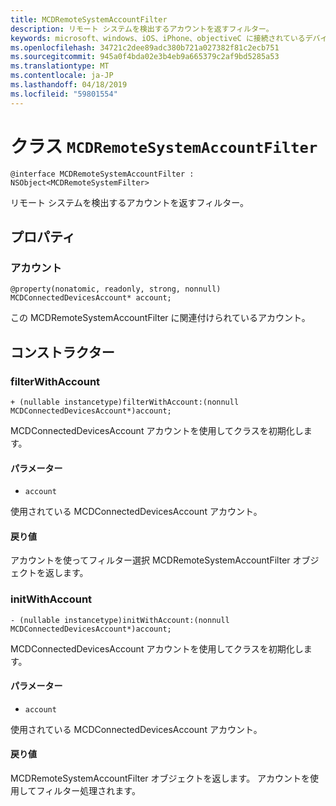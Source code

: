 ```yaml
---
title: MCDRemoteSystemAccountFilter
description: リモート システムを検出するアカウントを返すフィルター。
keywords: microsoft、windows、iOS、iPhone、objectiveC に接続されているデバイス、プロジェクトのローマ
ms.openlocfilehash: 34721c2dee89adc380b721a027382f81c2ecb751
ms.sourcegitcommit: 945a0f4bda02e3b4eb9a665379c2af9bd5285a53
ms.translationtype: MT
ms.contentlocale: ja-JP
ms.lasthandoff: 04/18/2019
ms.locfileid: "59801554"
---
```

# <a name="class-mcdremotesystemaccountfilter"></a>クラス `MCDRemoteSystemAccountFilter` 

```
@interface MCDRemoteSystemAccountFilter : NSObject<MCDRemoteSystemFilter>
```  

リモート システムを検出するアカウントを返すフィルター。

## <a name="properties"></a>プロパティ

### <a name="account"></a>アカウント
`@property(nonatomic, readonly, strong, nonnull) MCDConnectedDevicesAccount* account;`

この MCDRemoteSystemAccountFilter に関連付けられているアカウント。

## <a name="constructors"></a>コンストラクター

### <a name="filterwithaccount"></a>filterWithAccount
`+ (nullable instancetype)filterWithAccount:(nonnull MCDConnectedDevicesAccount*)account;`

MCDConnectedDevicesAccount アカウントを使用してクラスを初期化します。

#### <a name="parameters"></a>パラメーター 
* `account` 

使用されている MCDConnectedDevicesAccount アカウント。

#### <a name="returns"></a>戻り値
アカウントを使ってフィルター選択 MCDRemoteSystemAccountFilter オブジェクトを返します。

### <a name="initwithaccount"></a>initWithAccount
`- (nullable instancetype)initWithAccount:(nonnull MCDConnectedDevicesAccount*)account;`

MCDConnectedDevicesAccount アカウントを使用してクラスを初期化します。

#### <a name="parameters"></a>パラメーター 
* `account` 

使用されている MCDConnectedDevicesAccount アカウント。

#### <a name="returns"></a>戻り値
MCDRemoteSystemAccountFilter オブジェクトを返します。 アカウントを使用してフィルター処理されます。
